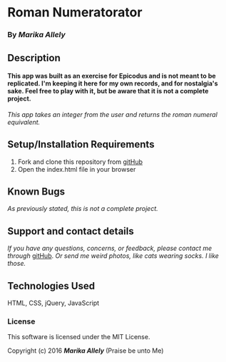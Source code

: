 # Roman Numeratorator

### By _**Marika Allely**_

## Description

#### This app was built as an exercise for Epicodus and is not meant to be replicated.  I'm keeping it here for my own records, and for nostalgia's sake.  Feel free to play with it, but be aware that it is not a complete project.

_This app takes an integer from the user and returns the roman numeral equivalent._


## Setup/Installation Requirements

1. Fork and clone this repository from [gitHub](https://github.com/MBAllely/cryptoSquare)
2. Open the index.html file in your browser

## Known Bugs

_As previously stated, this is not a complete project._


## Support and contact details

_If you have any questions, concerns, or feedback, please contact me through_ [gitHub](https://github.com/MBAllely).
_Or send me weird photos, like cats wearing socks.  I like those._

## Technologies Used

HTML, CSS, jQuery, JavaScript

### License

This software is licensed under the MIT License.

Copyright (c) 2016 **_Marika Allely_** (Praise be unto Me)
